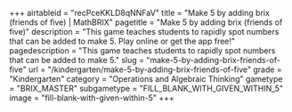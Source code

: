 +++
airtableid = "recPceKKLD8qNNFaV"
title = "Make 5 by adding brix (friends of five) | MathBRIX"
pagetitle = "Make 5 by adding brix (friends of five)"
description = "This game teaches students to rapidly spot numbers that can be added to make 5. Play online or get the app free!"
pagedescription = "This game teaches students to rapidly spot numbers that can be added to make 5."
slug = "make-5-by-adding-brix-friends-of-five"
url = "/kindergarten/make-5-by-adding-brix-friends-of-five"
grade = "Kindergarten"
category = "Operations and Algebraic Thinking"
gametype = "BRIX_MASTER"
subgametype = "FILL_BLANK_WITH_GIVEN_WITHIN_5"
image = "fill-blank-with-given-within-5"
+++